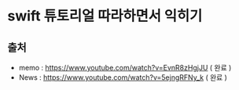 # swift 튜토리얼 따라하면서 익히기 

## 출처 
- memo : https://www.youtube.com/watch?v=EvnR8zHgjJU ( 완료 )
- News : https://www.youtube.com/watch?v=5ejngRFNy_k ( 완료 )

